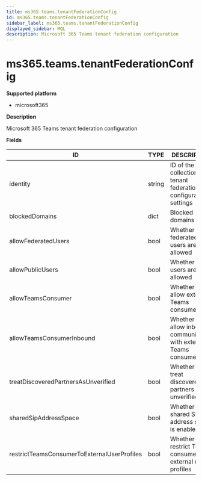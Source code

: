 ```yaml
---
title: ms365.teams.tenantFederationConfig
id: ms365.teams.tenantFederationConfig
sidebar_label: ms365.teams.tenantFederationConfig
displayed_sidebar: MQL
description: Microsoft 365 Teams tenant federation configuration
---
```


# ms365.teams.tenantFederationConfig

**Supported platform**

- microsoft365

**Description**

Microsoft 365 Teams tenant federation configuration

**Fields**

| ID                                          | TYPE   | DESCRIPTION                                                          |
| ------------------------------------------- | ------ | -------------------------------------------------------------------- |
| identity                                    | string | ID of the collection of tenant federation configuration settings     |
| blockedDomains                              | dict   | Blocked domains                                                      |
| allowFederatedUsers                         | bool   | Whether federated users are allowed                                  |
| allowPublicUsers                            | bool   | Whether public users are allowed                                     |
| allowTeamsConsumer                          | bool   | Whether to allow external Teams consumers                            |
| allowTeamsConsumerInbound                   | bool   | Whether to allow inbound communication with external Teams consumers |
| treatDiscoveredPartnersAsUnverified         | bool   | Whether to treat discovered partners as unverified                   |
| sharedSipAddressSpace                       | bool   | Whether shared SIP address space is enabled                          |
| restrictTeamsConsumerToExternalUserProfiles | bool   | Whether to restrict Teams consumer to external user profiles         |
